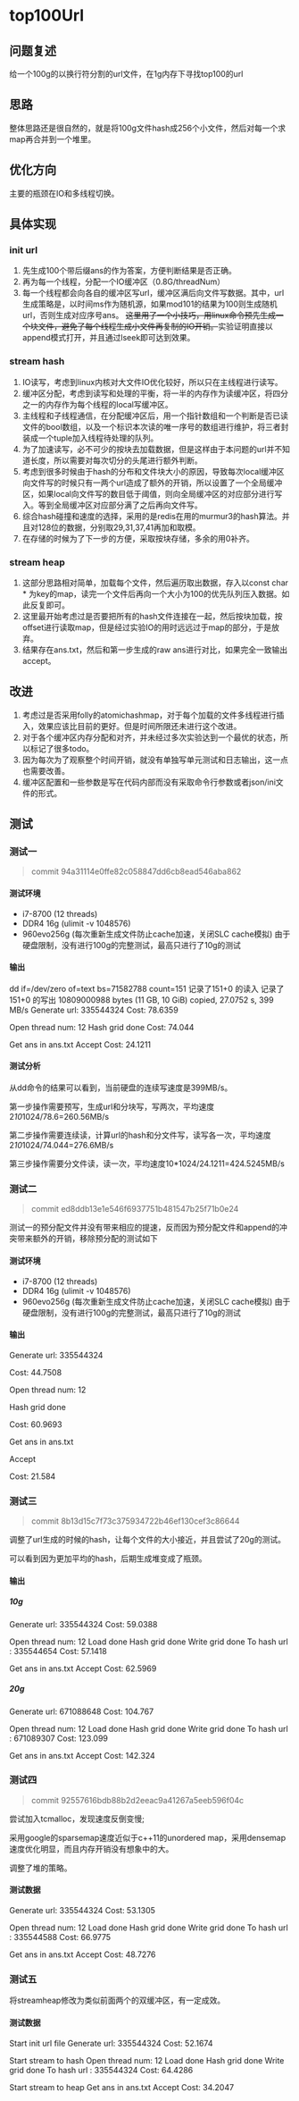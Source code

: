# top100Url

## 问题复述
给一个100g的以换行符分割的url文件，在1g内存下寻找top100的url
## 思路
整体思路还是很自然的，就是将100g文件hash成256个小文件，然后对每一个求map再合并到一个堆里。
## 优化方向
主要的瓶颈在IO和多线程切换。
## 具体实现
### init url
1. 先生成100个带后缀ans的作为答案，方便判断结果是否正确。
2. 再为每一个线程，分配一个IO缓冲区（0.8G/threadNum）
3. 每一个线程都会向各自的缓冲区写url，缓冲区满后向文件写数据。其中，url生成策略是，以时间ms作为随机源，如果mod101的结果为100则生成随机url，否则生成对应序号ans。
~~这里用了一个小技巧，用linux命令预先生成一个块文件，避免了每个线程生成小文件再复制的IO开销。~~实验证明直接以append模式打开，并且通过lseek即可达到效果。

### stream hash
1. IO读写，考虑到linux内核对大文件IO优化较好，所以只在主线程进行读写。
2. 缓冲区分配，考虑到读写和处理的平衡，将一半的内存作为读缓冲区，将四分之一的内存作为每个线程的local写缓冲区。
3. 主线程和子线程通信，在分配缓冲区后，用一个指针数组和一个判断是否已读文件的bool数组，以及一个标识本次读的唯一序号的数组进行维护，将三者封装成一个tuple加入线程待处理的队列。
4. 为了加速读写，必不可少的按块去加载数据，但是这样由于本问题的url并不知道长度，所以需要对每次切分的头尾进行额外判断。
5. 考虑到很多时候由于hash的分布和文件块大小的原因，导致每次local缓冲区向文件写的时候只有一两个url造成了额外的开销，所以设置了一个全局缓冲区，如果local向文件写的数目低于阈值，则向全局缓冲区的对应部分进行写入。等到全局缓冲区对应部分满了之后再向文件写。
6. 综合hash碰撞和速度的选择，采用的是redis在用的murmur3的hash算法。并且对128位的数据，分别取29,31,37,41再加和取模。
7. 在存储的时候为了下一步的方便，采取按块存储，多余的用0补齐。

### stream heap
1. 这部分思路相对简单，加载每个文件，然后遍历取出数据，存入以const char * 为key的map，读完一个文件后再向一个大小为100的优先队列压入数据。如此反复即可。
2. 这里最开始考虑过是否要把所有的hash文件连接在一起，然后按块加载，按offset进行读取map，但是经过实验IO的用时远远过于map的部分，于是放弃。
3. 结果存在ans.txt，然后和第一步生成的raw ans进行对比，如果完全一致输出accept。

## 改进
1. 考虑过是否采用folly的atomichashmap，对于每个加载的文件多线程进行插入，效果应该比目前的更好。但是时间所限还未进行这个改进。
2. 对于各个缓冲区内存分配和对齐，并未经过多次实验达到一个最优的状态，所以标记了很多todo。
3. 因为每次为了观察整个时间开销，就没有单独写单元测试和日志输出，这一点也需要改善。
4. 缓冲区配置和一些参数是写在代码内部而没有采取命令行参数或者json/ini文件的形式。

## 测试

### 测试一

> commit 94a31114e0ffe82c058847dd6cb8ead546aba862

#### 测试环境

- i7-8700 (12 threads)
- DDR4 16g (ulimit -v 1048576)
- 960evo256g (每次重新生成文件防止cache加速，关闭SLC cache模拟)
由于硬盘限制，没有进行100g的完整测试，最高只进行了10g的测试


#### 输出
dd if=/dev/zero of=text bs=71582788 count=151
记录了151+0 的读入
记录了151+0 的写出
10809000988 bytes (11 GB, 10 GiB) copied, 27.0752 s, 399 MB/s
Generate url: 335544324
Cost: 78.6359

Open thread num: 12
Hash grid done
Cost: 74.044

Get ans in ans.txt
Accept
Cost: 24.1211

#### 测试分析
从dd命令的结果可以看到，当前硬盘的连续写速度是399MB/s。

第一步操作需要预写，生成url和分块写，写两次，平均速度2*10*1024/78.6=260.56MB/s

第二步操作需要连续读，计算url的hash和分文件写，读写各一次，平均速度2*10*1024/74.044=276.6MB/s

第三步操作需要分文件读，读一次，平均速度10*1024/24.1211=424.5245MB/s


### 测试二

> commit ed8ddb13e1e546f6937751b481547b25f71b0e24

测试一的预分配文件并没有带来相应的提速，反而因为预分配文件和append的冲突带来额外的开销，移除预分配的测试如下

#### 测试环境

- i7-8700 (12 threads)
- DDR4 16g (ulimit -v 1048576)
- 960evo256g (每次重新生成文件防止cache加速，关闭SLC cache模拟)
由于硬盘限制，没有进行100g的完整测试，最高只进行了10g的测试

#### 输出


Generate url: 335544324

Cost: 44.7508

Open thread num: 12

Hash grid done

Cost: 60.9693

Get ans in ans.txt

Accept

Cost: 21.584



### 测试三

> commit 8b13d15c7f73c375934722b46ef130cef3c86644

调整了url生成的时候的hash，让每个文件的大小接近，并且尝试了20g的测试。

可以看到因为更加平均的hash，后期生成堆变成了瓶颈。

#### 输出

##### 10g
Generate url: 335544324
Cost: 59.0388

Open thread num: 12
Load done
Hash grid done
Write grid done
To hash url : 335544654
Cost: 57.1418

Get ans in ans.txt
Accept
Cost: 62.5969

##### 20g

Generate url: 671088648
Cost: 104.767

Open thread num: 12
Load done
Hash grid done
Write grid done
To hash url : 671089307
Cost: 123.099

Get ans in ans.txt
Accept
Cost: 142.324

### 测试四

> commit  92557616bdb88b2d2eeac9a41267a5eeb596f04c

尝试加入tcmalloc，发现速度反倒变慢;

采用google的sparsemap速度近似于c++11的unordered map，采用densemap速度优化明显，而且内存开销没有想象中的大。

调整了堆的策略。

#### 测试数据

Generate url: 335544324
Cost: 53.1305

Open thread num: 12
Load done
Hash grid done
Write grid done
To hash url : 335544588
Cost: 66.9775

Get ans in ans.txt
Accept
Cost: 48.7276

### 测试五



将streamheap修改为类似前面两个的双缓冲区，有一定成效。

#### 测试数据

Start init url file
Generate url: 335544324
Cost: 52.1674

Start stream to hash
Open thread num: 12
Load done
Hash grid done
Write grid done
To hash url : 335544324
Cost: 64.4286

Start stream to heap
Get ans in ans.txt
Accept
Cost: 34.2047

